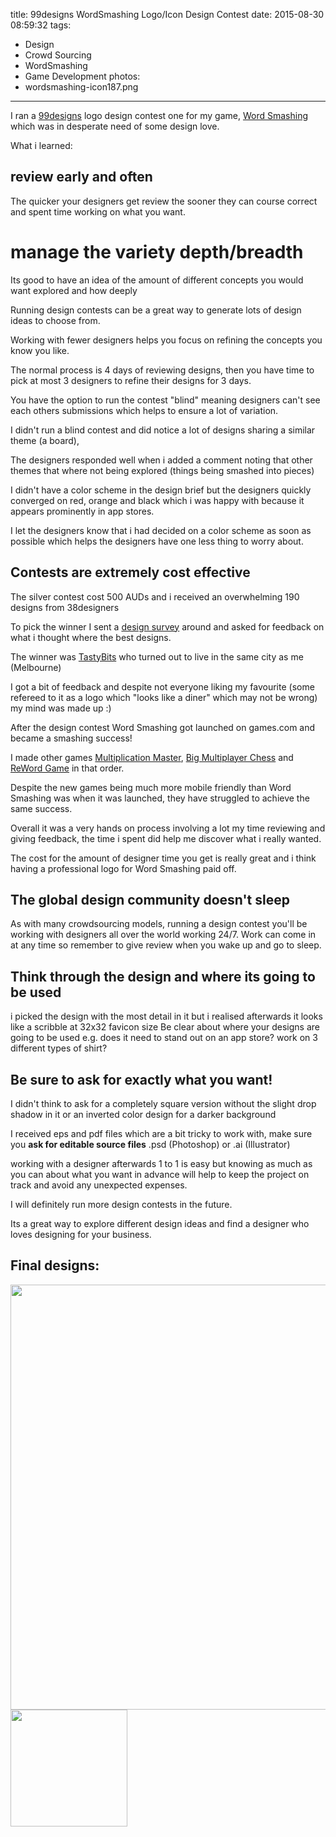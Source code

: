title: 99designs WordSmashing Logo/Icon Design Contest
date: 2015-08-30 08:59:32
tags:
- Design
- Crowd Sourcing
- WordSmashing
- Game Development
photos:
- wordsmashing-icon187.png
---

I ran a [99designs](https://99designs.com) logo design contest one for my game, [Word Smashing](http://wordsmashing.com) which was in desperate need of some design love.

What i learned:

## review early and often
The quicker your designers get review the sooner they can course correct and spent time working on what you want.


# manage the variety depth/breadth
Its good to have an idea of the amount of different concepts you would want explored and how deeply

Running design contests can be a great way to generate lots of design ideas to choose from.

Working with fewer designers helps you focus on refining the concepts you know you like.

The normal process is 4 days of reviewing designs, then you have time to pick at most 3 designers to refine their designs for 3 days.

You have the option to run the contest "blind" meaning designers can't see each others submissions which helps to ensure a lot of variation.

I didn't run a blind contest and did notice a lot of designs sharing a similar theme (a board),

The designers responded well when i added a comment noting that other themes that where not being explored (things being smashed into pieces)

I didn't have a color scheme in the design brief but the designers quickly converged on red, orange and black which i was happy with because it appears prominently in app stores.

I let the designers know that i had decided on a color scheme as soon as possible which helps the designers have one less thing to worry about.

## Contests are extremely cost effective
The silver contest cost 500 AUDs and i received an overwhelming 190 designs from 38designers

To pick the winner I sent a [design survey](http://99designs.com/logo-design/contests/wordsmashing-word-puzzle-game-216866/poll/k8u6rf?utm_source=voting_app&utm_medium=web&utm_campaign=voting) around and asked for feedback on what i thought where the best designs.

The winner was [TastyBits](https://99designs.com/profiles/1196873/about) who turned out to live in the same city as me (Melbourne)

I got a bit of feedback and despite not everyone liking my favourite (some refereed to it as a logo which "looks like a diner" which may not be wrong)
my mind was made up :)

After the design contest Word Smashing got launched on games.com and became a smashing success!

I made other games [Multiplication Master](http://multiplicationmaster.com/), [Big Multiplayer Chess](http://bigmultiplayerchess.com/) and [ReWord Game](http://rewordgame.com) in that order.

Despite the new games being much more mobile friendly than Word Smashing was when it was launched, they have struggled to achieve the same success.

Overall it was a very hands on process involving a lot my time reviewing and giving feedback, the time i spent did help me discover what i really wanted.

The cost for the amount of designer time you get is really great and i think having a professional logo for Word Smashing paid off.

## The global design community doesn't sleep
As with many crowdsourcing models, running a design contest you'll be working with designers all over the world working 24/7.
Work can come in at any time so remember to give review when you wake up and go to sleep.

## Think through the design and where its going to be used
i picked the design with the most detail in it but i realised afterwards it looks like a scribble at 32x32 favicon size
Be clear about where your designs are going to be used e.g. does it need to stand out on an app store? work on 3 different types of shirt?

## Be sure to ask for exactly what you want!

I didn't think to ask for a completely square version without the slight drop shadow in it or an inverted color design for a darker background

I received eps and pdf files which are a bit tricky to work with, make sure you **ask for editable source files** .psd (Photoshop) or .ai (Illustrator)

working with a designer afterwards 1 to 1 is easy but knowing as much as you can about what you want in advance will help to keep the project on track and avoid any unexpected expenses.


I will definitely run more design contests in the future.

Its a great way to explore different design ideas and find a designer who loves designing for your business.

## Final designs:
<a href="http://wordsmashing.com" title="Addicting Puzzle Game Word Smashing">
<img src="/2015/08/30/99designs-wordsmashing-logo-icon-design/wordsmashing-logo920x680.png" class="img-responsive" width="920" height="680">
<img src="/2015/08/30/99designs-wordsmashing-logo-icon-design/wordsmashing-icon187.png" class="img-responsive" width="187" height="187">
</a>
